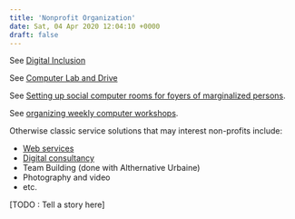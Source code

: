 ```yaml
---
title: 'Nonprofit Organization'
date: Sat, 04 Apr 2020 12:04:10 +0000
draft: false
---
```


See [Digital Inclusion](https://www.mann.fr/en/realizations/digital-inclusion/)

See [Computer Lab and Drive](http://computer-lab-drive)

See [Setting up social computer rooms for foyers of marginalized persons](http://social-computer-rooms).

See [organizing weekly computer workshops](http://weekly-digital-social-workshops).

Otherwise classic service solutions that may interest non-profits include:

*   [Web services](/en/webmastering)
*   [Digital consultancy](/en/digital-collaborative-environments/)
*   Team Building (done with Althernative Urbaine)
*   Photography and video
*   etc.

\[TODO : Tell a story here\]